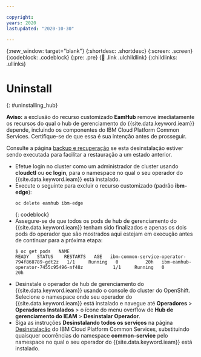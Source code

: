 ```yaml
---

copyright:
years: 2020
lastupdated: "2020-10-30"

---
```


{:new_window: target="blank"}
{:shortdesc: .shortdesc}
{:screen: .screen}
{:codeblock: .codeblock}
{:pre: .pre}
{:child: .link .ulchildlink}
{:childlinks: .ullinks}



# Uninstall
{: #uninstalling_hub}

**Aviso:** a exclusão do recurso customizado **EamHub** remove imediatamente os recursos do qual o hub de gerenciamento do {{site.data.keyword.ieam}} depende, incluindo os componentes do IBM Cloud Platform Common Services. Certifique-se de que essa é sua intenção antes de prosseguir.

Consulte a página [backup e recuperação](../admin/backup_recovery.md) se esta desinstalação estiver sendo executada para facilitar a restauração a um estado anterior.

* Efetue login no cluster como um administrador de cluster usando **cloudctl** ou **oc login**, para o namespace no qual o seu operador do {{site.data.keyword.ieam}} está instalado.
* Execute o seguinte para excluir o recurso customizado (padrão **ibm-edge**):
  ```
  oc delete eamhub ibm-edge
  ```
  {: codeblock}
* Assegure-se de que todos os pods de hub de gerenciamento do {{site.data.keyword.ieam}} tenham sido finalizados e apenas os dois pods do operador que são mostrados aqui estejam em execução antes de continuar para a próxima etapa:
  ```
  $ oc get pods   NAME                                           READY   STATUS    RESTARTS   AGE   ibm-common-service-operator-794f868789-gdt2z   1/1     Running   0          20h   ibm-eamhub-operator-7455c95496-nf48z           1/1     Running   0          20h
  ```
* Desinstale o operador de hub de gerenciamento do {{site.data.keyword.ieam}} usando o console do cluster do OpenShift. Selecione o namespace onde seu operador do {{site.data.keyword.ieam}} está instalado e navegue até **Operadores** > **Operadores Instalados** > o ícone do menu overflow de **Hub de gerenciamento do IEAM** > **Desinstalar Operador**.
* Siga as instruções **Desinstalando todos os serviços** na página [Desinstalação](https://www.ibm.com/docs/en/cpfs?topic=online-uninstalling-foundational-services) do IBM Cloud Platform Common Services, substituindo quaisquer ocorrências do namespace **common-service** pelo namespace no qual o seu operador do {{site.data.keyword.ieam}} está instalado.
